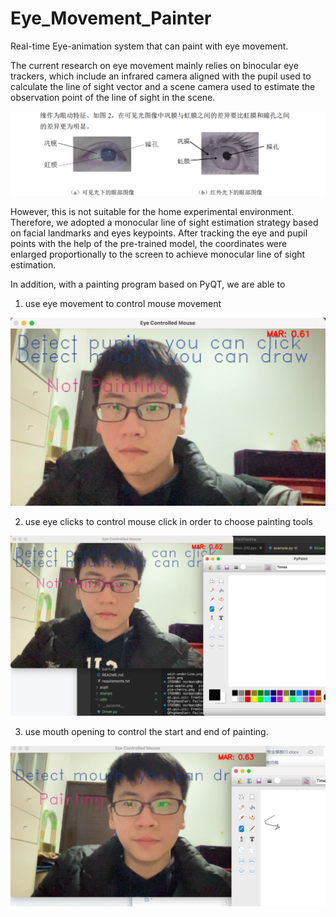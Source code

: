 # Eye_Movement_Painter
Real-time Eye-animation system that can paint with eye movement.

The current research on eye movement mainly relies on binocular eye trackers, which include an infrared camera aligned with the pupil used to calculate the line of sight vector and a scene camera used to estimate the observation point of the line of sight in the scene.

![](./Readme_img/Sample.png)

However, this is not suitable for the home experimental environment. Therefore, we adopted a monocular line of sight estimation strategy based on facial landmarks and eyes keypoints. After tracking the eye and pupil points with the help of the pre-trained model, the coordinates were enlarged proportionally to the screen to achieve monocular line of sight estimation.

In addition, with a painting program based on PyQT, we are able to 

1. use eye movement to control mouse movement

![](./Readme_img/Tracking_basic.png)

2. use eye clicks to control mouse click in order to choose painting tools

![](./Readme_img/Tracking_click.png)

3. use mouth opening to control the start and end of painting.

![](./Readme_img/Tracking_paint.png)